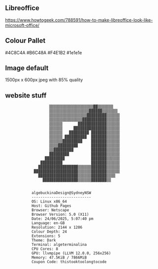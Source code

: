 ## Libreoffice

<https://www.howtogeek.com/788591/how-to-make-libreoffice-look-like-microsoft-office/>

## Colour Pallet

#4C8C4A
#B6C48A
#F4E1B2
#1e1e1e

## Image default

1500px x 600px jpeg with 85% quality


## website stuff

                        ▒▒▒▒▒▒▒▒▒▒▒▒▒▒▒▒▒▒▒▒▓▓▒▒▒▒▒▒▒
                        ▒▒▒▒▒▒▒▒▒▒▒▒▒▒▒▒▒▒▓▓▓▓▓▓▒▒▒▒▒▒▒
                        ▒▒▒▒▒▒▒▒▒▒▒▒▒▒▒▒▒▓▓▓▓▓▓▓▓▓▒▒▒▒▒▒
                        ▒▒▒▒▒▒▒▒▒▒▒▒▒▒▒▓▓▓▓▓▓▓▓▓▓▓▒▒▒▒▒▒
                        ▒▒▒▒▒▒       ▓▓▓▓▓▓▓▓▓▓▓▓▓▒▒▒▒▒▒
                        ▒▒▒▒▒▒     ▓▓▓▓▓▓▓▓▓▓▓▓▓▓▓▒▒▒▒▒▒
                        ▒▒▒▒▒▒   ▓▓▓▓▓▓▓▓▓ ▓▓▓▓▓▓▓▒▒▒▒▒▒
                        ▒▒▒▒▒▒ ▓▓▓▓▓▓▓▓▓▓  ▓▓▓▓▓▓▓▒▒▒▒▒▒
                        ▒▒▒▒▒▒▓▓▓▓▓▓▓▓▓    ▓▓▓▓▓▓▓▒▒▒▒▒▒
                        ▒▒▒▒▓▓▓▓▓▓▓▓▓      ▓▓▓▓▓▓▓▒▒▒▒▒▒
                        ▒▒▓▓▓▓▓▓▓▓▓        ▓▓▓▓▓▓▓▒▒▒▒▒▒
                        ▓▓▓▓▓▓▓▓▓          ▓▓▓▓▓▓▓▒▒▒▒▒▒
                      ▓▓▓▓▓▓▓▓▓            ▓▓▓▓▓▓▓▒▒▒▒▒▒
                    ▓▓▓▓▓▓▓▓▓▓             ▓▓▓▓▓▓▓▒▒▒▒▒▒
                   ▓▓▓▓▓▓▓▓▓▓▓▓▓▓▓▓▓▓▒▒▒▒▒▒▓▓▓▓▓▓▓▒▒▒▒▒▒
                 ▓▓▓▓▓▓▓▓▓▓▓▓▓▓▓▓▓▓▓▓▒▒▒▒▒▒▓▓▓▓▓▓▓▒▒▒▒▒▒
                   ▓▓▓▓▓▓▓▓▓▓▓▓▓▓▓▓▓▓▒▒▒▒▒▒▓▓▓▓▓▓▓▒▒▒▒
                     ▓▓▓▓▓▓▓▓▓▓▓▓▓▓▓▓▒▒▒▒▒▒▓▓▓▓▓▓▓▒▒


                algebuckinaDesign@SydneyNSW
                ---------------------------
                OS: Linux x86_64
                Host: Github Pages
                Browser: Netscape
                Browser Version: 5.0 (X11)
                Date: 24/06/2025, 5:07:40 pm
                Language: en-GB
                Resolution: 2144 x 1206
                Colour Depth: 24
                Extensions: 5
                Theme: Dark
                Terminal: algeterminalina
                CPU Cores: 8
                GPU: llvmpipe (LLVM 12.0.0, 256x256)
                Memory: 47.5KiB / 7866MiB
                Coupon Code: thistooktoolongtocode